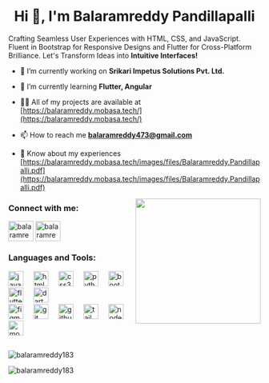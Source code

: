 <h1 align="center">Hi 👋, I'm Balaramreddy Pandillapalli</h1>
<p align="left">Crafting Seamless User Experiences with HTML, CSS, and JavaScript. Fluent in Bootstrap for Responsive Designs and Flutter for Cross-Platform Brilliance. Let's Transform Ideas into <b>Intuitive Interfaces! </b></p>

- 🔭 I’m currently working on **Srikari Impetus Solutions Pvt. Ltd.**

- 🌱 I’m currently learning **Flutter, Angular**

- 👨‍💻 All of my projects are available at [https://balaramreddy.mobasa.tech/](https://balaramreddy.mobasa.tech/)
 
- 📫 How to reach me **balaramreddy473@gmail.com**

- 📄 Know about my experiences [https://balaramreddy.mobasa.tech/images/files/Balaramreddy.Pandillapalli.pdf](https://balaramreddy.mobasa.tech/images/files/Balaramreddy.Pandillapalli.pdf)

<img align="right" height="250" src="https://camo.githubusercontent.com/7de37139d0b4c1ce40865e799b446c0e963a3dd8fb68d239707237c40604fa3d/68747470733a2f2f63646e2e6472696262626c652e636f6d2f75736572732f3733303730332f73637265656e73686f74732f363538313234332f6176656e746f2e676966"  />
<h3 align="left">Connect with me:</h3>
<p align="left">
    <a href="https://linkedin.com/in/balaramreddypandillapalli" target="blank"><img align="center" src="https://raw.githubusercontent.com/rahuldkjain/github-profile-readme-generator/master/src/images/icons/Social/linked-in-alt.svg" alt="balaramreddypandillapalli" height="40" width="50" /></a>
    <a href="https://instagram.com/balaramreddy__._._" target="blank"><img align="center" src="https://raw.githubusercontent.com/rahuldkjain/github-profile-readme-generator/master/src/images/icons/Social/instagram.svg" alt="balaramreddy__._._" height="40" width="50" /></a>
</p>


<h3 align="left">Languages and Tools:</h3>

<div align="left" style=" margin-bottom:30px;">
  <img src="https://cdn.jsdelivr.net/gh/devicons/devicon/icons/javascript/javascript-original.svg" height="30" alt="javascript logo"  />
  <img width="12" />
  <img src="https://cdn.jsdelivr.net/gh/devicons/devicon/icons/html5/html5-original.svg" height="30" alt="html5 logo"  />
  <img width="12" />
  <img src="https://cdn.jsdelivr.net/gh/devicons/devicon/icons/css3/css3-original.svg" height="30" alt="css3 logo"  />
  <img width="12" />
  <img src="https://cdn.jsdelivr.net/gh/devicons/devicon/icons/python/python-original.svg" height="30" alt="python logo"  />
  <img width="12" />
  <img src="https://cdn.jsdelivr.net/gh/devicons/devicon/icons/bootstrap/bootstrap-original.svg" height="30" alt="bootstrap logo"  />
  <img width="12" />
  <img src="https://cdn.jsdelivr.net/gh/devicons/devicon/icons/flutter/flutter-original.svg" height="30" alt="flutter logo"  />
  <img width="12" />
  <img src="https://cdn.jsdelivr.net/gh/devicons/devicon/icons/dart/dart-original.svg" height="30" alt="dart logo"  />
  <img width="12" /> <br>
  <img src="https://cdn.jsdelivr.net/gh/devicons/devicon/icons/figma/figma-original.svg" height="30" alt="figma logo"  />
  <img width="12" />
  <img src="https://cdn.jsdelivr.net/gh/devicons/devicon/icons/git/git-original.svg" height="30" alt="git logo"  />
  <img width="12" />
  <img src="https://skillicons.dev/icons?i=github" height="30" alt="github logo"  />
  <img width="12" />
  <img src="https://cdn.simpleicons.org/tailwindcss/06B6D4" height="30" alt="tailwindcss logo"  />
  <img width="12" />
  <img src="https://cdn.simpleicons.org/nodedotjs/339933" height="30" alt="nodejs logo"  />
  <img width="12" />
  <img src="https://cdn.simpleicons.org/mongodb/47A248" height="30" alt="mongodb logo"  />
</div>

<p ><img align="center" src="https://github-readme-stats.vercel.app/api/top-langs?username=balaramreddy183&show_icons=true&locale=en&layout=compact" alt="balaramreddy183" /></p>

<p><img align="center" src="https://github-readme-streak-stats.herokuapp.com/?user=balaramreddy183&" alt="balaramreddy183" /></p>


